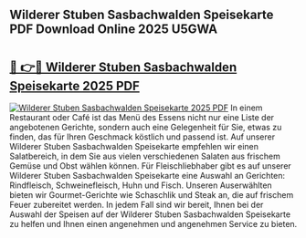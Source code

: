 ## Wilderer Stuben Sasbachwalden Speisekarte PDF Download Online 2025 U5GWA

# <h2><a href="http://gc996b.nevu.top/?p=Wilderer+Stuben+Sasbachwalden+Speisekarte">🔗 👉🔴 Wilderer Stuben Sasbachwalden Speisekarte 2025 PDF</a></h2>

[![Wilderer Stuben Sasbachwalden Speisekarte 2025 PDF](https://i.imgur.com/dBaPXMq.png)](http://gc996b.nevu.top/?p=Wilderer+Stuben+Sasbachwalden+Speisekarte)
In einem Restaurant oder Café ist das Menü des Essens nicht nur eine Liste der angebotenen Gerichte, sondern auch eine Gelegenheit für Sie, etwas zu finden, das für Ihren Geschmack köstlich und passend ist. Auf unserer Wilderer Stuben Sasbachwalden Speisekarte empfehlen wir einen Salatbereich, in dem Sie aus vielen verschiedenen Salaten aus frischem Gemüse und Obst wählen können. Für Fleischliebhaber gibt es auf unserer Wilderer Stuben Sasbachwalden Speisekarte eine Auswahl an Gerichten: Rindfleisch, Schweinefleisch, Huhn und Fisch. Unseren Auserwählten bieten wir Gourmet-Gerichte wie Schaschlik und Steak an, die auf frischem Feuer zubereitet werden. In jedem Fall sind wir bereit, Ihnen bei der Auswahl der Speisen auf der Wilderer Stuben Sasbachwalden Speisekarte zu helfen und Ihnen einen angenehmen und angenehmen Service zu bieten.
